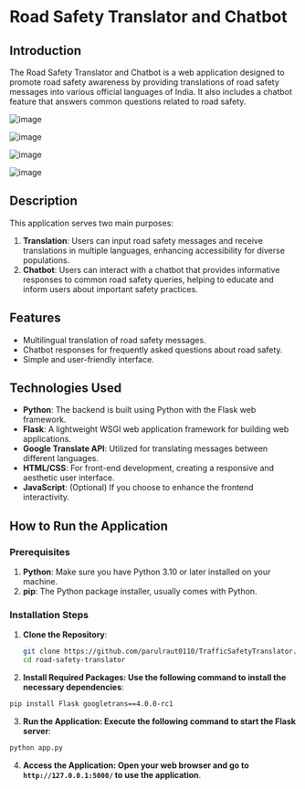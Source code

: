 # Road Safety Translator and Chatbot

## Introduction

The Road Safety Translator and Chatbot is a web application designed to promote road safety awareness by providing translations of road safety messages into various official languages of India. It also includes a chatbot feature that answers common questions related to road safety.


![image](https://github.com/user-attachments/assets/d04f1745-6d97-4db6-8a77-c17558a315b8)


![image](https://github.com/user-attachments/assets/a4d75358-a6d6-476b-8c58-8d72ee276f84)

![image](https://github.com/user-attachments/assets/f077e8f6-607d-4812-b73f-4a554ac9ae37)


![image](https://github.com/user-attachments/assets/82ab0b27-9d78-4178-a828-789fe96027ec)




## Description

This application serves two main purposes:
1. **Translation**: Users can input road safety messages and receive translations in multiple languages, enhancing accessibility for diverse populations.
2. **Chatbot**: Users can interact with a chatbot that provides informative responses to common road safety queries, helping to educate and inform users about important safety practices.

## Features

- Multilingual translation of road safety messages.
- Chatbot responses for frequently asked questions about road safety.
- Simple and user-friendly interface.

## Technologies Used

- **Python**: The backend is built using Python with the Flask web framework.
- **Flask**: A lightweight WSGI web application framework for building web applications.
- **Google Translate API**: Utilized for translating messages between different languages.
- **HTML/CSS**: For front-end development, creating a responsive and aesthetic user interface.
- **JavaScript**: (Optional) If you choose to enhance the frontend interactivity.

## How to Run the Application

### Prerequisites

1. **Python**: Make sure you have Python 3.10 or later installed on your machine.
2. **pip**: The Python package installer, usually comes with Python.

### Installation Steps

1. **Clone the Repository**:
   ```bash
   git clone https://github.com/parulraut0110/TrafficSafetyTranslator.git
   cd road-safety-translator
   ```
2. **Install Required Packages: Use the following command to install the necessary dependencies**:

```bash
pip install Flask googletrans==4.0.0-rc1
```

3. **Run the Application: Execute the following command to start the Flask server**:

```bash
python app.py
```

4. **Access the Application: Open your web browser and go to `http://127.0.0.1:5000/` to use the application**.   
